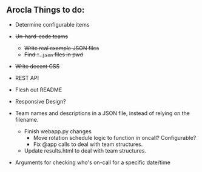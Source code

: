 ## Arocla Things to do:

* Determine configurable items
* ~~Un-hard-code teams~~
    * ~~Write real example JSON files~~
    * ~~Find `*.json` files in pwd~~
* ~~Write decent CSS~~
* REST API
* Flesh out README
* Responsive Design?
* Team names and descriptions in a JSON file, instead of relying on the filename.
    * Finish webapp.py changes
        * Move rotation schedule logic to function in oncall? Configurable?
        * Fix @app calls to deal with team structures.
    * Update results.html to deal with team structures.

* Arguments for checking who's on-call for a specific date/time
